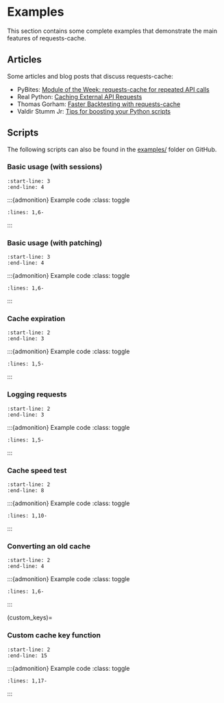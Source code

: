 # Examples
This section contains some complete examples that demonstrate the main features of requests-cache.

## Articles
Some articles and blog posts that discuss requests-cache:

* PyBites: [Module of the Week: requests-cache for repeated API calls](https://pybit.es/articles/requests-cache/)
* Real Python: [Caching External API Requests](https://realpython.com/blog/python/caching-external-api-requests)
* Thomas Gorham: [Faster Backtesting with requests-cache](https://www.mntn.dev/blog/requests-cache)
* Valdir Stumm Jr: [Tips for boosting your Python scripts](https://stummjr.org/post/building-scripts-in-python/)

## Scripts
The following scripts can also be found in the
[examples/](https://github.com/reclosedev/requests-cache/tree/master/examples) folder on GitHub.

### Basic usage (with sessions)
```{include} ../examples/basic_usage.py
:start-line: 3
:end-line: 4
```

:::{admonition} Example code
:class: toggle
```{literalinclude} ../examples/basic_usage.py
:lines: 1,6-
```
:::

### Basic usage (with patching)
```{include} ../examples/session_patch.py
:start-line: 3
:end-line: 4
```

:::{admonition} Example code
:class: toggle
```{literalinclude} ../examples/session_patch.py
:lines: 1,6-
```
:::

### Cache expiration
```{include} ../examples/expiration.py
:start-line: 2
:end-line: 3
```

:::{admonition} Example code
:class: toggle
```{literalinclude} ../examples/expiration.py
:lines: 1,5-
```
:::

### Logging requests
```{include} ../examples/log_requests.py
:start-line: 2
:end-line: 3
```

:::{admonition} Example code
:class: toggle
```{literalinclude} ../examples/log_requests.py
:lines: 1,5-
```
:::

### Cache speed test
```{include} ../examples/benchmark.py
:start-line: 2
:end-line: 8
```

:::{admonition} Example code
:class: toggle
```{literalinclude} ../examples/benchmark.py
:lines: 1,10-
```
:::

### Converting an old cache
```{include} ../examples/convert_cache.py
:start-line: 2
:end-line: 4
```

:::{admonition} Example code
:class: toggle
```{literalinclude} ../examples/convert_cache.py
:lines: 1,6-
```
:::

(custom_keys)=
### Custom cache key function
```{include} ../examples/custom_cache_keys.py
:start-line: 2
:end-line: 15
```

:::{admonition} Example code
:class: toggle
```{literalinclude} ../examples/custom_cache_keys.py
:lines: 1,17-
```
:::
